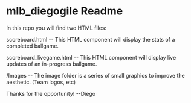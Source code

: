 # mlb_diegogile Readme

In this repo you will find two HTML files:

scoreboard.html --
This HTML component will display the stats of a completed ballgame.

scoreboard_livegame.html --
This HTML component will display live updates of an in-progress ballgame.

/Images --
The image folder is a series of small graphics to improve the aesthetic. (Team logos, etc)


Thanks for the opportunity!
--Diego
